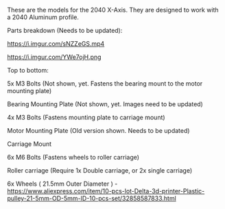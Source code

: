 These are the models for the 2040 X-Axis. They are designed to work with a 2040 Aluminum profile.



Parts breakdown (Needs to be updated):


https://i.imgur.com/sNZZeGS.mp4

https://i.imgur.com/YWe7ojH.png


Top to bottom:

5x M3 Bolts (Not shown, yet. Fastens the bearing mount to the motor mounting plate)

Bearing Mounting Plate (Not shown, yet. Images need to be updated)

4x M3 Bolts (Fastens mounting plate to carriage mount)

Motor Mounting Plate (Old version shown. Needs to be updated)

Carriage Mount

6x M6 Bolts (Fastens wheels to roller carriage)

Roller carriage (Require 1x Double carriage, or 2x single carriage)

6x Wheels ( 21.5mm Outer Diameter ) - 
https://www.aliexpress.com/item/10-pcs-lot-Delta-3d-printer-Plastic-pulley-21-5mm-OD-5mm-ID-10-pcs-set/32858587833.html

